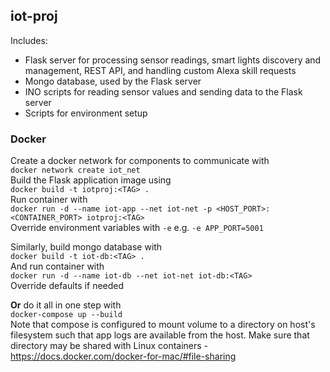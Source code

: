 ## iot-proj
Includes:
- Flask server for processing sensor readings, smart lights discovery and management, REST API, and handling
custom Alexa skill requests
- Mongo database, used by the Flask server
- INO scripts for reading sensor values and sending data to the Flask server
- Scripts for environment setup

### Docker
Create a docker network for components to communicate with  
`docker network create iot_net`  
Build the Flask application image using  
`docker build -t iotproj:<TAG> .`  
Run container with  
`docker run -d --name iot-app --net iot-net -p <HOST_PORT>:<CONTAINER_PORT> iotproj:<TAG>
`  
Override environment variables with `-e` e.g. `-e APP_PORT=5001`  

Similarly, build mongo database with  
`docker build -t iot-db:<TAG> .`  
And run container with  
`docker run -d --name iot-db --net iot-net iot-db:<TAG>`  
Override defaults if needed  

**Or** do it all in one step with  
`docker-compose up --build`  
Note that compose is configured to mount volume to a directory on host's filesystem such that app logs are available from the host.
Make sure that directory may be shared with Linux containers - https://docs.docker.com/docker-for-mac/#file-sharing

